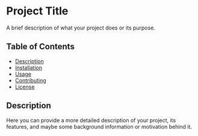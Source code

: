 # Project Title

A brief description of what your project does or its purpose.

## Table of Contents

- [Description](#description)
- [Installation](#installation)
- [Usage](#usage)
- [Contributing](#contributing)
- [License](#license)

## Description

Here you can provide a more detailed description of your project, its features, and maybe some background information or motivation behind it.
